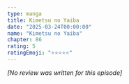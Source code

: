```yaml
---
type: manga
title: Kimetsu no Yaiba
date: "2025-03-24T00:00:00"
name: "Kimetsu no Yaiba"
chapter: 86
rating: 5
ratingEmoji: "⭐️⭐️⭐️⭐️⭐️"
---
```


_[No review was written for this episode]_